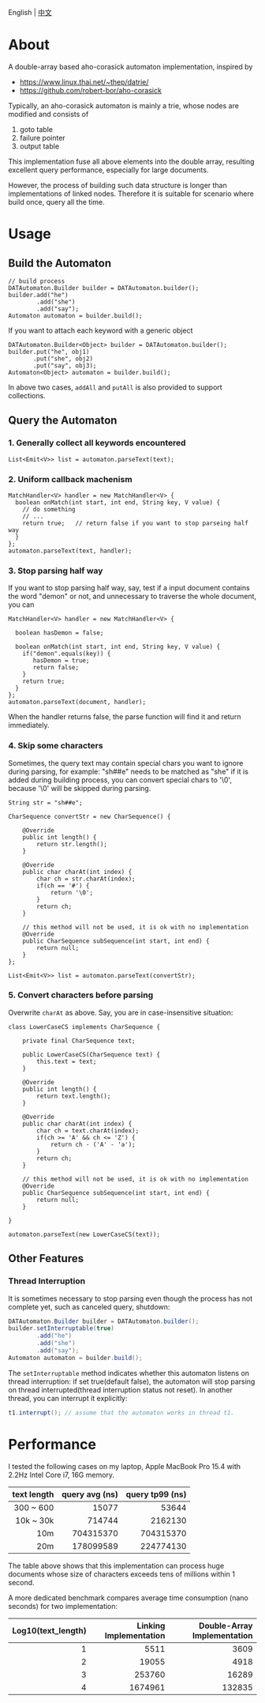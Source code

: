 English | [中文](README_CN.md)

# About
A double-array based aho-corasick automaton implementation, inspired by 
* https://www.linux.thai.net/~thep/datrie/
* https://github.com/robert-bor/aho-corasick

Typically, an aho-corasick automaton is mainly a trie, whose nodes are modified and consists of
1. goto table
2. failure pointer
3. output table

This implementation fuse all above elements into the double array, resulting excellent query performance, especially for large documents.

However, the process of building such data structure is longer than implementations of linked nodes. Therefore it is suitable for scenario where build once, query all the time.

# Usage
## Build the Automaton
```
// build process
DATAutomaton.Builder builder = DATAutomaton.builder();
builder.add("he")
        .add("she")
        .add("say");
Automaton automaton = builder.build();
```
If you want to attach each keyword with a generic object
```
DATAutomaton.Builder<Object> builder = DATAutomaton.builder();
builder.put("he", obj1)
       .put("she", obj2)
       .put("say", obj3);
Automaton<Object> automaton = builder.build();
```
In above two cases, `addAll` and `putAll` is also provided to support collections.


## Query the Automaton

### 1. Generally collect all keywords encountered
```
List<Emit<V>> list = automaton.parseText(text); 
```

### 2. Uniform callback machenism

```
MatchHandler<V> handler = new MatchHandler<V> {
  boolean onMatch(int start, int end, String key, V value) {
    // do something
    // ...
    return true;   // return false if you want to stop parseing half way
  }
};
automaton.parseText(text, handler);
```

### 3. Stop parsing half way
If you want to stop parsing half way, say, test if a input document contains the word "demon" or not, and unnecessary to traverse the whole document, you can
```
MatchHandler<V> handler = new MatchHandler<V> {

  boolean hasDemon = false;
  
  boolean onMatch(int start, int end, String key, V value) {
    if("demon".equals(key)) {
       hasDemon = true;
       return false;
    }
    return true;
  }
};
automaton.parseText(document, handler); 
```
When the handler returns false, the parse function will find it and return immediately.


### 4. Skip some characters
Sometimes, the query text may contain special chars you want to ignore during parsing, for example:
"sh##e" needs to be matched as "she" if it is added during building process, you can convert special chars to '\0', because '\0' will be skipped during parsing.
```
String str = "sh##e";

CharSequence convertStr = new CharSequence() {

    @Override
    public int length() {
        return str.length();
    }

    @Override
    public char charAt(int index) {
        char ch = str.charAt(index);
        if(ch == '#') {
            return '\0';
        }
        return ch;
    }

    // this method will not be used, it is ok with no implementation
    @Override
    public CharSequence subSequence(int start, int end) {
        return null;
    }
};

List<Emit<V>> list = automaton.parseText(convertStr);
```

### 5. Convert characters before parsing
Overwrite `charAt` as above. Say, you are in case-insensitive situation:
```
class LowerCaseCS implements CharSequence {

    private final CharSequence text;
    
    public LowerCaseCS(CharSequence text) {
        this.text = text;
    }

    @Override
    public int length() {
        return text.length();
    }

    @Override
    public char charAt(int index) {
        char ch = text.charAt(index);
        if(ch >= 'A' && ch <= 'Z') {
            return ch - ('A' - 'a');
        }
        return ch;
    }

    // this method will not be used, it is ok with no implementation
    @Override
    public CharSequence subSequence(int start, int end) {
        return null;
    }

}

automaton.parseText(new LowerCaseCS(text));

```

## Other Features
### Thread Interruption
It is sometimes necessary to stop parsing even though the process has not complete yet, such as canceled query, shutdown:
```java
DATAutomaton.Builder builder = DATAutomaton.builder();
builder.setInterruptable(true)
        .add("he")
        .add("she")
        .add("say");
Automaton automaton = builder.build();
```
The `setInterruptable` method indicates whether this automaton listens on thread interruption:
if set true(default false), the automaton will stop parsing on thread interrupted(thread interruption status not reset).
In another thread, you can interrupt it explicitly:
```java
t1.interrupt(); // assume that the automaton works in thread t1.
```

# Performance
I tested the following cases on my laptop, Apple MacBook Pro 15.4 with 2.2Hz Intel Core i7, 16G memory.

| text length | query avg (ns) | query tp99 (ns) |
| ----------: | --------------:| ---------------:|
| 300 ~ 600   | 15077          | 53644           |
| 10k ~ 30k   | 714744         | 2162130         |
| 10m         | 704315370      | 704315370       |
| 20m         | 178099589      | 224774130       |

The table above shows that this implementation can process huge documents whose size of characters exceeds 
tens of millions within 1 second. 

A more dedicated benchmark compares average time consumption (nano seconds) for two implementation:

| Log10(text_length) | Linking Implementation | Double-Array Implementation |
| ----------: | --------------:| ---------------:|
| 1   | 5511          | 3609           |
| 2   | 19055         | 4918           |
| 3   | 253760        | 16289          |
| 4   | 1674961       | 132835         |

